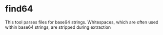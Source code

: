 # find64
This tool parses files for base64 strings. Whitespaces, which are often used within base64 strings, are stripped during extraction
